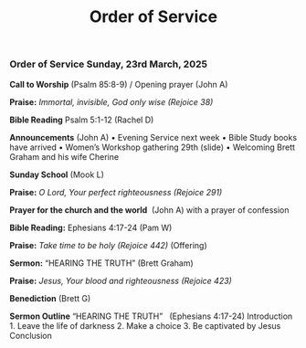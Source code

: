 ﻿---
layout: oos
title: Order of Service
---
### Order of Service Sunday, 23rd March, 2025

**Call to Worship**   ‭(Psalm 85:8-9) / Opening prayer (John A)

**Praise:** *Immortal, invisible, God only wise (Rejoice 38)*

**Bible Reading** Psalm 5:1-12 (Rachel D)

**Announcements** (John A)
    • Evening Service next week
    • Bible Study books have arrived
    • Women’s Workshop gathering 29th (slide)
    • Welcoming Brett Graham and his wife Cherine
    
**Sunday School** (Mook L)

**Praise:** *O Lord, Your perfect righteousness (Rejoice 291)*

**Prayer for the church and the world**  (John A) with a prayer of confession
 
**Bible Reading:** Ephesians 4:17-24 (Pam W)

**Praise:** *Take time to be holy (Rejoice 442)* (Offering)

**Sermon:**  “HEARING THE TRUTH” (Brett Graham)

**Praise:** *Jesus, Your blood and righteousness (Rejoice 423)*

**Benediction**  (Brett G)


**Sermon Outline**
“HEARING THE TRUTH”   (Ephesians 4:17-24)
Introduction
    1. Leave the life of darkness
    2. Make a choice
    3. Be captivated by Jesus
Conclusion

